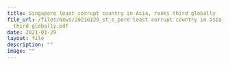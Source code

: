 ```yaml
---
title: Singapore least corrupt country in Asia, ranks third globally
file_url: /files/News/20210129_st_s_pore least corrupt country in asia_ ranks
  third globally.pdf
date: 2021-01-29
layout: file
description: ""
image: ""
---
```

